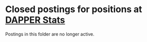 # Closed postings for positions at [DAPPER Stats](https://www.dapperstats.com)

Postings in this folder are no longer active.